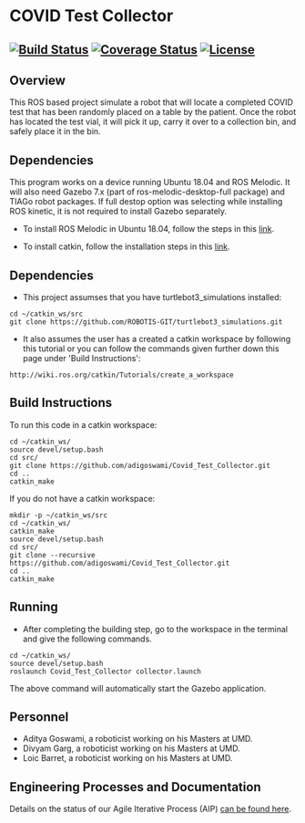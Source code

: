 # COVID Test Collector
[![Build Status](https://travis-ci.com/adigoswami/Covid_Test_Collector.svg?branch=master)](https://travis-ci.com/adigoswami/Covid_Test_Collector)
[![Coverage Status](https://coveralls.io/repos/github/adigoswami/Covid_Test_Collector/badge.svg?branch=master)](https://coveralls.io/github/adigoswami/Covid_Test_Collector?branch=master)
[![License](https://img.shields.io/badge/license-MIT-green)](https://opensource.org/licenses/MIT)
---
## Overview
This ROS based project simulate a robot that will locate a completed COVID test that has been randomly placed on a table by the patient. Once the robot has located the test vial, it will pick it up, carry it over to a collection bin, and safely place it in the bin.

## Dependencies
This program works on a device running Ubuntu 18.04 and ROS Melodic. It will also need Gazebo 7.x (part of ros-melodic-desktop-full package) and TIAGo robot packages. If full destop option was selecting while installing ROS kinetic, it is not required to install Gazebo separately.

* To install ROS Melodic in Ubuntu 18.04, follow the steps in this [link](http://wiki.ros.org/melodic/Installation/Ubuntu).

* To install catkin, follow the installation steps in this [link](http://wiki.ros.org/catkin).

## Dependencies
* This project assumses that you have turtlebot3_simulations installed:

```
cd ~/catkin_ws/src
git clone https://github.com/ROBOTIS-GIT/turtlebot3_simulations.git
```
* It also assumes the user has a created a catkin workspace by following this tutorial or you can follow the commands given further down this page under 'Build Instructions':
```
http://wiki.ros.org/catkin/Tutorials/create_a_workspace
```

## Build Instructions

To run this code in a catkin workspace:
```
cd ~/catkin_ws/
source devel/setup.bash
cd src/
git clone https://github.com/adigoswami/Covid_Test_Collector.git
cd ..
catkin_make
```
If you do not have a catkin workspace:
```
mkdir -p ~/catkin_ws/src
cd ~/catkin_ws/
catkin_make
source devel/setup.bash
cd src/
git clone --recursive https://github.com/adigoswami/Covid_Test_Collector.git
cd ..
catkin_make
```
## Running

* After completing the building step, go to the workspace in the terminal and give the following commands.
```
cd ~/catkin_ws/
source devel/setup.bash
roslaunch Covid_Test_Collector collector.launch
```
The above command will automatically start the Gazebo application.

## Personnel
* Aditya Goswami, a roboticist working on his Masters at UMD.
* Divyam Garg, a roboticist working on his Masters at UMD.
* Loic Barret, a roboticist working on his Masters at UMD.

## Engineering Processes and Documentation

Details on the status of our Agile Iterative Process (AIP) [can be found here](https://docs.google.com/spreadsheets/d/10cpo2Re5zrbF_mUIyMr8Sx5FKHKt6Mrn-Ivr-KDWnJc/edit#gid=0).
